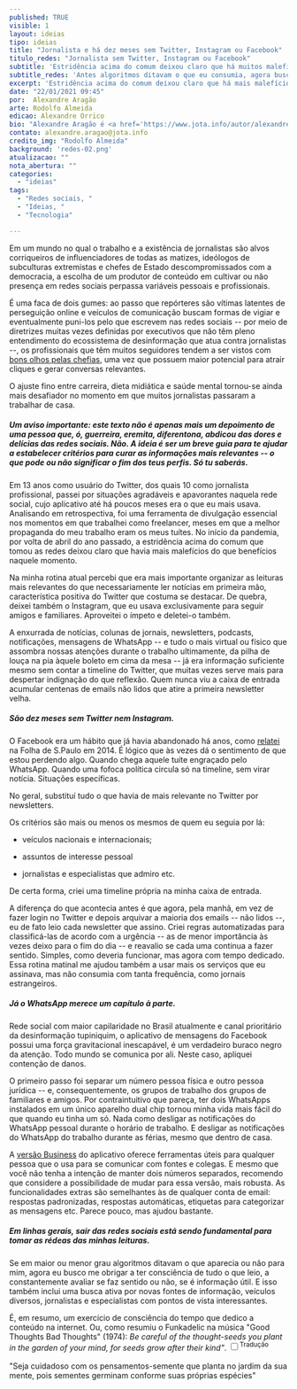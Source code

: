 ```yaml
---
published: TRUE
visible: 1
layout: ideias
tipo: ideias
title: "Jornalista e há dez meses sem Twitter, Instagram ou Facebook"
titulo_redes: "Jornalista sem Twitter, Instagram ou Facebook"
subtitle: 'Estridência acima do comum deixou claro que há muitos malefícios em usar as redes sociais; antes algoritmos ditavam o que eu consumia, agora busco ter consciência do que leio.'
subtitle_redes: 'Antes algoritmos ditavam o que eu consumia, agora busco ter consciência do que leio'
excerpt: 'Estridência acima do comum deixou claro que há mais malefícios do que benefícios em usar as redes sociais; antes algoritmos ditavam o que eu consumia, agora busco ter consciência do que leio'
date: "22/01/2021 09:45"
por:  Alexandre Aragão
arte: Rodolfo Almeida
edicao: Alexandre Orrico
bio: "Alexandre Aragão é <a href='https://www.jota.info/autor/alexandre-aragao' target='_blank'>gerente de customer success</a> do JOTA em São Paulo. Edita a newsletter Impacto nas Instituições, enviada para os assinantes JOTA Pro Poder. Foi repórter do jornal Folha de S.Paulo, da revista Veja e do BuzzFeed News no Brasil. Colaborou com Aos Fatos, Época, The Intercept Brasil, piauí, entre outras publicações."
contato: alexandre.aragao@jota.info
credito_img: "Rodolfo Almeida"
background: 'redes-02.png'
atualizacao: ""
nota_abertura: ""
categories:
  - "ideias"
tags:
  - "Redes sociais, "
  - "Ideias, "
  - "Tecnologia"

---
```


Em um mundo no qual o trabalho e a existência de jornalistas são alvos corriqueiros de influenciadores de todas as matizes, ideólogos de subculturas extremistas e chefes de Estado descompromissados com a democracia, a escolha de um produtor de conteúdo em cultivar ou não presença em redes sociais perpassa variáveis pessoais e profissionais.

É uma faca de dois gumes: ao passo que repórteres são vítimas latentes de perseguição online e veículos de comunicação buscam formas de vigiar e eventualmente puni-los pelo que escrevem nas redes sociais -- por meio de diretrizes muitas vezes definidas por executivos que não têm pleno entendimento do ecossistema de desinformação que atua contra jornalistas --, os profissionais que têm muitos seguidores tendem a ser vistos com [bons olhos pelas chefias](https://www.cjr.org/the_media_today/felicia_sonmez_kobe_bryant_washington_post.php), uma vez que possuem maior potencial para atrair cliques e gerar conversas relevantes.

O ajuste fino entre carreira, dieta midiática e saúde mental tornou-se ainda mais desafiador no momento em que muitos jornalistas passaram a trabalhar de casa.

##### **Um aviso importante:** este texto não é apenas mais um depoimento de uma pessoa que, ó, guerreira, eremita, diferentona, abdicou das dores e delícias das redes sociais. Não. A ideia é ser um breve guia para te ajudar a estabelecer critérios para curar as informações mais relevantes -- o que pode ou não significar o fim dos teus perfis. Só tu saberás.

Em 13 anos como usuário do Twitter, dos quais 10 como jornalista profissional, passei por situações agradáveis e apavorantes naquela rede social, cujo aplicativo até há poucos meses era o que eu mais usava. Analisando em retrospectiva, foi uma ferramenta de divulgação essencial nos momentos em que trabalhei como freelancer, meses em que a melhor propaganda do meu trabalho eram os meus tuítes. No início da pandemia, por volta de abril do ano passado, a estridência acima do comum que tomou as redes deixou claro que havia mais malefícios do que benefícios naquele momento.

Na minha rotina atual percebi que era mais importante organizar as leituras mais relevantes do que necessariamente ler notícias em primeira mão, característica positiva do Twitter que costuma se destacar. De quebra, deixei também o Instagram, que eu usava exclusivamente para seguir amigos e familiares. Aproveitei o ímpeto e deletei-o também.

A enxurrada de notícias, colunas de jornais, newsletters, podcasts, notificações, mensagens de WhatsApp -- e tudo o mais virtual ou físico que assombra nossas atenções durante o trabalho ultimamente, da pilha de louça na pia àquele boleto em cima da mesa -- já era informação suficiente mesmo sem contar a timeline do Twitter, que muitas vezes serve mais para despertar indignação do que reflexão. Quem nunca viu a caixa de entrada acumular centenas de emails não lidos que atire a primeira newsletter velha.

##### São dez meses sem Twitter nem Instagram.

O Facebook era um hábito que já havia abandonado há anos, como [relatei](https://www1.folha.uol.com.br/tec/2014/07/1484727-facebook-deixa-usuario-ver-todos-os-passos-armazenados-pela-rede-social.shtml) na Folha de S.Paulo em 2014. É lógico que às vezes dá o sentimento de que estou perdendo algo. Quando chega aquele tuíte engraçado pelo WhatsApp. Quando uma fofoca política circula só na timeline, sem virar notícia. Situações específicas.

No geral, substituí tudo o que havia de mais relevante no Twitter por newsletters.

Os critérios são mais ou menos os mesmos de quem eu seguia por lá:

- veículos nacionais e internacionais;

- assuntos de interesse pessoal

- jornalistas e especialistas que admiro etc.

De certa forma, criei uma timeline própria na minha caixa de entrada.

A diferença do que acontecia antes é que agora, pela manhã, em vez de fazer login no Twitter e depois arquivar a maioria dos emails -- não lidos --, eu de fato leio cada newsletter que assino. Criei regras automatizadas para classificá-las de acordo com a urgência -- as de menor importância às vezes deixo para o fim do dia -- e reavalio se cada uma continua a fazer sentido. Simples, como deveria funcionar, mas agora com tempo dedicado. Essa rotina matinal me ajudou também a usar mais os serviços que eu assinava, mas não consumia com tanta frequência, como jornais estrangeiros.

##### Já o WhatsApp merece um capítulo à parte.

Rede social com maior capilaridade no Brasil atualmente e canal prioritário da desinformação tupiniquim, o aplicativo de mensagens do Facebook possui uma força gravitacional inescapável, é um verdadeiro buraco negro da atenção. Todo mundo se comunica por ali. Neste caso, apliquei contenção de danos.

O primeiro passo foi separar um número pessoa física e outro pessoa jurídica -- e, consequentemente, os grupos de trabalho dos grupos de familiares e amigos. Por contraintuitivo que pareça, ter dois WhatsApps instalados em um único aparelho dual chip tornou minha vida mais fácil do que quando eu tinha um só. Nada como desligar as notificações do WhatsApp pessoal durante o horário de trabalho. E desligar as notificações do WhatsApp do trabalho durante as férias, mesmo que dentro de casa.

A [versão Business](https://www.whatsapp.com/business/?lang=pt_br) do aplicativo oferece ferramentas úteis para qualquer pessoa que o usa para se comunicar com fontes e colegas. E mesmo que você não tenha a intenção de manter dois números separados, recomendo que considere a possibilidade de mudar para essa versão, mais robusta. As funcionalidades extras são semelhantes às de qualquer conta de email: respostas padronizadas, respostas automáticas, etiquetas para categorizar as mensagens etc. Parece pouco, mas ajudou bastante.

##### Em linhas gerais, sair das redes sociais está sendo fundamental para tomar as rédeas das minhas leituras.

Se em maior ou menor grau algoritmos ditavam o que aparecia ou não para mim, agora eu busco me obrigar a ter consciência de tudo o que leio, a constantemente avaliar se faz sentido ou não, se é informação útil. E isso também inclui uma busca ativa por novas fontes de informação, veículos diversos, jornalistas e especialistas com pontos de vista interessantes.

É, em resumo, um exercício de consciência do tempo que dedico a conteúdo na internet. Ou, como resumiu o Funkadelic na música "Good Thoughts Bad Thoughts" (1974): _Be careful of the thought-seeds you plant in the garden of your mind, for seeds grow after their kind"_.  <input type="checkbox" id="cb1" /><label for="cb1"><sup class="note">Tradução</sup></label><span><br><br>"Seja cuidadoso com os pensamentos-semente que planta no jardim da sua mente, pois sementes germinam conforme suas próprias espécies"<br><br></span>
